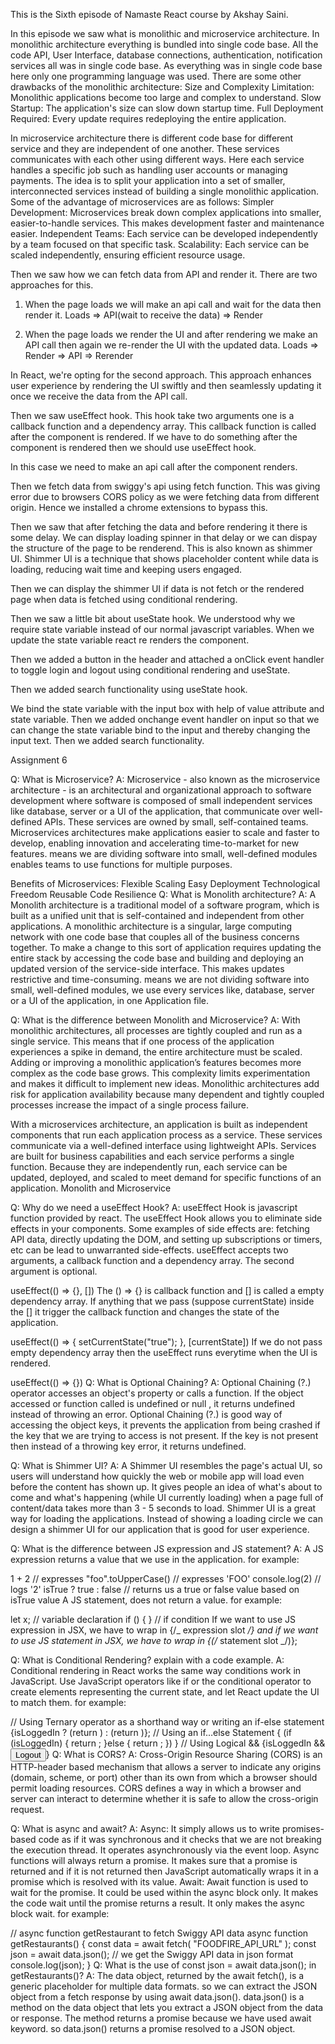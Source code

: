 This is the Sixth episode of Namaste React course by Akshay Saini.

In this episode we saw what is monolithic and microservice architecture. In monolithic architecture everything is bundled into single code base.
All the code API, User Interface, database connections, authentication, notification services all was in single code base. As everything was in single code base here only one programming language was used. There are some other drawbacks of the monolithic architecture:
Size and Complexity Limitation: Monolithic applications become too large and complex to understand.
Slow Startup: The application's size can slow down startup time.
Full Deployment Required: Every update requires redeploying the entire application.

In microservice architecture there is different code base for different service and they are independent of one another. These services communicates with each other using different ways.
Here each service handles a specific job such as handling user accounts or managing payments. The idea is to split your application into a set of smaller, interconnected services instead of building a single monolithic application.
Some of the advantage of microservices are as follows:
Simpler Development: Microservices break down complex applications into smaller, easier-to-handle services. This makes development faster and maintenance easier.
Independent Teams: Each service can be developed independently by a team focused on that specific task.
Scalability: Each service can be scaled independently, ensuring efficient resource usage.

Then we saw how we can fetch data from API and render it. There are two approaches for this.

1. When the page loads we will make an api call and wait for the data then render it.
   Loads => API(wait to receive the data) => Render

2. When the page loads we render the UI and after rendering we make an API call then again we re-render the UI with the updated data.
   Loads => Render => API => Rerender

In React, we're opting for the second approach. This approach enhances user
experience by rendering the UI swiftly and then seamlessly updating it once we
receive the data from the API call.

Then we saw useEffect hook. This hook take two arguments one is a callback function and a dependency array. This callback function is called after the component is rendered.
If we have to do something after the component is rendered then we should use useEffect hook.

In this case we need to make an api call after the component renders.

Then we fetch data from swiggy's api using fetch function. This was giving error due to browsers CORS policy as we were fetching data from different origin. Hence we installed a chrome extensions to bypass this.

Then we saw that after fetching the data and before rendering it there is some delay. We can display loading spinner in that delay or we can dispay the structure of the page to be renderend. This is also known as shimmer UI.
Shimmer UI is a technique that shows placeholder content while data is loading, reducing wait time and keeping users engaged.

Then we can display the shimmer UI if data is not fetch or the rendered page when data is fetched using conditional rendering.

Then we saw a little bit about useState hook. We understood why we require state variable instead of our normal javascript variables. When we update the state variable react re renders the component.

Then we added a button in the header and attached a onClick event handler to toggle login and logout using conditional rendering and useState.

Then we added search functionality using useState hook.

We bind the state variable with the input box with help of value attribute and state variable. Then we added onchange event handler on input so that we can change the state variable bind to the input and thereby changing the input text.
Then we added search functionality.

Assignment 6

Q: What is Microservice?
A: Microservice - also known as the microservice architecture - is an architectural and organizational approach to software development where software is composed of small independent services like database, server or a UI of the application, that communicate over well-defined APIs. These services are owned by small, self-contained teams. Microservices architectures make applications easier to scale and faster to develop, enabling innovation and accelerating time-to-market for new features. means we are dividing software into small, well-defined modules enables teams to use functions for multiple purposes.

Benefits of Microservices:
Flexible Scaling
Easy Deployment
Technological Freedom
Reusable Code
Resilience
Q: What is Monolith architecture?
A: A Monolith architecture is a traditional model of a software program, which is built as a unified unit that is self-contained and independent from other applications. A monolithic architecture is a singular, large computing network with one code base that couples all of the business concerns together. To make a change to this sort of application requires updating the entire stack by accessing the code base and building and deploying an updated version of the service-side interface. This makes updates restrictive and time-consuming. means we are not dividing software into small, well-defined modules, we use every services like, database, server or a UI of the application, in one Application file.

Q: What is the difference between Monolith and Microservice?
A: With monolithic architectures, all processes are tightly coupled and run as a single service. This means that if one process of the application experiences a spike in demand, the entire architecture must be scaled. Adding or improving a monolithic application’s features becomes more complex as the code base grows. This complexity limits experimentation and makes it difficult to implement new ideas. Monolithic architectures add risk for application availability because many dependent and tightly coupled processes increase the impact of a single process failure.

With a microservices architecture, an application is built as independent components that run each application process as a service. These services communicate via a well-defined interface using lightweight APIs. Services are built for business capabilities and each service performs a single function. Because they are independently run, each service can be updated, deployed, and scaled to meet demand for specific functions of an application. Monolith and Microservice

Q: Why do we need a useEffect Hook?
A: useEffect Hook is javascript function provided by react. The useEffect Hook allows you to eliminate side effects in your components. Some examples of side effects are: fetching API data, directly updating the DOM, and setting up subscriptions or timers, etc can be lead to unwarranted side-effects. useEffect accepts two arguments, a callback function and a dependency array. The second argument is optional.

useEffect(() => {}, [])
The () => {} is callback function and [] is called a empty dependency array. If anything that we pass (suppose currentState) inside the [] it trigger the callback function and changes the state of the application.

useEffect(() => {
setCurrentState("true");
}, [currentState])
If we do not pass empty dependency array then the useEffect runs everytime when the UI is rendered.

useEffect(() => {})
Q: What is Optional Chaining?
A: Optional Chaining (?.) operator accesses an object's property or calls a function. If the object accessed or function called is undefined or null , it returns undefined instead of throwing an error. Optional Chaining (?.) is good way of accessing the object keys, it prevents the application from being crashed if the key that we are trying to access is not present. If the key is not present then instead of a throwing key error, it returns undefined.

Q: What is Shimmer UI?
A: A Shimmer UI resembles the page's actual UI, so users will understand how quickly the web or mobile app will load even before the content has shown up. It gives people an idea of what's about to come and what's happening (while UI currently loading) when a page full of content/data takes more than 3 - 5 seconds to load. Shimmer UI is a great way for loading the applications. Instead of showing a loading circle we can design a shimmer UI for our application that is good for user experience.

Q: What is the difference between JS expression and JS statement?
A: A JS expression returns a value that we use in the application. for example:

1 + 2 // expresses
"foo".toUpperCase() // expresses 'FOO'
console.log(2) // logs '2'
isTrue ? true : false // returns us a true or false value based on isTrue value
A JS statement, does not return a value. for example:

let x; // variable declaration
if () { } // if condition
If we want to use JS expression in JSX, we have to wrap in {/_ expression slot _/} and if we want to use JS statement in JSX, we have to wrap in {(/_ statement slot _/)};

Q: What is Conditional Rendering? explain with a code example.
A: Conditional rendering in React works the same way conditions work in JavaScript. Use JavaScript operators like if or the conditional operator to create elements representing the current state, and let React update the UI to match them. for example:

// Using Ternary operator as a shorthand way or writing an if-else statement
{isLoggedIn ? (return <UserGreeting />) : (return <GuestGreeting />)};
// Using an if…else Statement
{
(if (isLoggedIn) {
return <UserGreeting />;
}else {
return <GuestGreeting />;
})
}
// Using Logical &&
{isLoggedIn && <button>Logout</button>}
Q: What is CORS?
A: Cross-Origin Resource Sharing (CORS) is an HTTP-header based mechanism that allows a server to indicate any origins (domain, scheme, or port) other than its own from which a browser should permit loading resources. CORS defines a way in which a browser and server can interact to determine whether it is safe to allow the cross-origin request.

Q: What is async and await?
A: Async: It simply allows us to write promises-based code as if it was synchronous and it checks that we are not breaking the execution thread. It operates asynchronously via the event loop. Async functions will always return a promise. It makes sure that a promise is returned and if it is not returned then JavaScript automatically wraps it in a promise which is resolved with its value. Await: Await function is used to wait for the promise. It could be used within the async block only. It makes the code wait until the promise returns a result. It only makes the async block wait. for example:

// async function getRestaurant to fetch Swiggy API data
async function getRestaurants() {
const data = await fetch(
"FOODFIRE_API_URL"
);
const json = await data.json();
// we get the Swiggy API data in json format
console.log(json);
}
Q: What is the use of const json = await data.json(); in getRestaurants()?
A: The data object, returned by the await fetch(), is a generic placeholder for multiple data formats. so we can extract the JSON object from a fetch response by using await data.json(). data.json() is a method on the data object that lets you extract a JSON object from the data or response. The method returns a promise because we have used await keyword. so data.json() returns a promise resolved to a JSON object.
